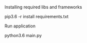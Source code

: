 Installing required libs and frameworks

pip3.6 -r install requirements.txt

Run application 

python3.6 main.py